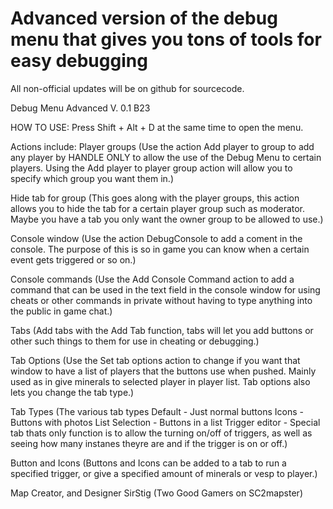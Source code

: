 # Advanced version of the debug menu that gives you tons of tools for easy debugging

 

All non-official updates will be on github for sourcecode. 

 

 

Debug Menu Advanced V. 0.1 B23

HOW TO USE:
Press Shift + Alt + D at the same time to open the menu.

 


Actions include:
Player groups (Use the action Add player to group to add any player by HANDLE ONLY to allow the use of the Debug Menu to certain players. Using the Add player to
player group action will allow you to specify which group you want them in.)


Hide tab for group (This goes along with the player groups, this action allows you to hide the tab for a certain player group such as moderator. Maybe you have a tab you 
only want the owner group to be allowed to use.)


Console window (Use the action DebugConsole to add a coment in the console. The purpose of this is so in game you can know when a certain event gets triggered or so on.)


Console commands (Use the Add Console Command action to add a command that can be used in the text field in the console window for using cheats or other commands
in private without having to type anything into the public in game chat.)


Tabs (Add tabs with the Add Tab function, tabs will let you add buttons or other such things to them for use in cheating or debugging.)


Tab Options (Use the Set tab options action to change if you want that window to have a list of players that the buttons use when pushed. Mainly used as in give minerals to
selected player in player list. Tab options also lets you change the tab type.)


Tab Types 
(The various tab types
Default - Just normal buttons
Icons - Buttons with photos
List Selection - Buttons in a list
Trigger editor - Special tab thats only function is to allow the turning on/off of triggers, as well as seeing how many instanes theyre are and if the trigger is on or off.)


Button and Icons (Buttons and Icons can be added to a tab to run a specified trigger, or give a specified amount of minerals or vesp to player.)

 


Map Creator, and Designer
SirStig (Two Good Gamers on SC2mapster)
